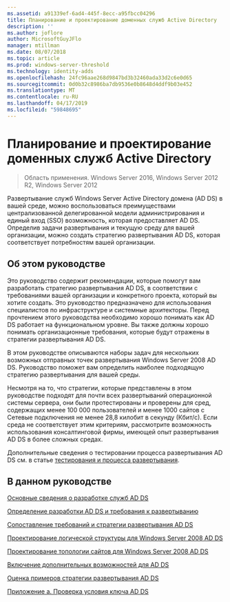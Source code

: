 ```yaml
---
ms.assetid: a91339ef-6ad4-445f-8ecc-a95fbcc04296
title: Планирование и проектирование доменных служб Active Directory
description: ''
ms.author: joflore
author: MicrosoftGuyJFlo
manager: mtillman
ms.date: 08/07/2018
ms.topic: article
ms.prod: windows-server-threshold
ms.technology: identity-adds
ms.openlocfilehash: 24fc96aae268d9847bd3b32460ada33d2c6e0d65
ms.sourcegitcommit: 0d0b32c8986ba7db9536e0b8648d4ddf9b03e452
ms.translationtype: MT
ms.contentlocale: ru-RU
ms.lasthandoff: 04/17/2019
ms.locfileid: "59848695"
---
```

# <a name="ad-ds-design-and-planning"></a>Планирование и проектирование доменных служб Active Directory

>Область применения. Windows Server 2016, Windows Server 2012 R2, Windows Server 2012

Развертывание служб Windows Server Active Directory домена (AD DS) в вашей среде, можно воспользоваться преимуществами централизованной делегированной модели администрирования и единый вход (SSO) возможность, которая предоставляет AD DS. Определив задачи развертывания и текущую среду для вашей организации, можно создать стратегию развертывания AD DS, которая соответствует потребностям вашей организации.  
  
## <a name="about-this-guide"></a>Об этом руководстве

Это руководство содержит рекомендации, которые помогут вам разработать стратегию развертывания AD DS, в соответствии с требованиями вашей организации и конкретного проекта, который вы хотите создать. Это руководство предназначено для использования специалистов по инфраструктуре и системные архитекторы. Перед прочтением этого руководства необходимо хорошо понимать как AD DS работает на функциональном уровне. Вы также должны хорошо понимать организационные требования, которые будут отражены в стратегии развертывания AD DS.  
  
В этом руководстве описываются наборы задач для нескольких возможных отправных точек развертывания Windows Server 2008 AD DS. Руководство поможет вам определить наиболее подходящую стратегию развертывания для вашей среды.  
  
Несмотря на то, что стратегии, которые представлены в этом руководстве подходят для почти всех развертываний операционной системы сервера, они были протестированы и проверены для сред, содержащих менее 100 000 пользователей и менее 1000 сайтов с Сетевые подключения не менее 28,8 килобит в секунду (Кбит/с). Если среда не соответствует этим критериям, рассмотрите возможность использования консалтинговой фирмы, имеющей опыт развертывания AD DS в более сложных средах.  
  
Дополнительные сведения о тестировании процесса развертывания AD DS см. в статье [тестирования и процесса развертывания](https://go.microsoft.com/fwlink/?LinkId=100206).  
  
## <a name="in-this-guide"></a>В данном руководстве

[Основные сведения о разработке служб AD DS](Understanding-AD-DS-Design.md)  
  
[Определение разработки AD DS и требования к развертыванию](Identifying-Your-AD-DS-Design-and-Deployment-Requirements.md)  
  
[Сопоставление требований и стратегии развертывания AD DS](Mapping-Your-Requirements-to-an-AD-DS-Deployment-Strategy.md)  
  
[Проектирование логической структуры для Windows Server 2008 AD DS](Designing-the-Logical-Structure.md)  
  
[Проектирование топологии сайтов для Windows Server 2008 AD DS](Designing-the-Site-Topology.md)  
  
[Включение дополнительных возможностей для AD DS](Enabling-Advanced-Features-for-AD-DS.md)  
  
[Оценка примеров стратегии развертывания AD DS](Evaluating-AD-DS-Deployment-Strategy-Examples.md)  
  
[Приложение а. Проверка условия ключа AD DS](Appendix-A--Reviewing-Key-AD-DS-Terms.md)  
